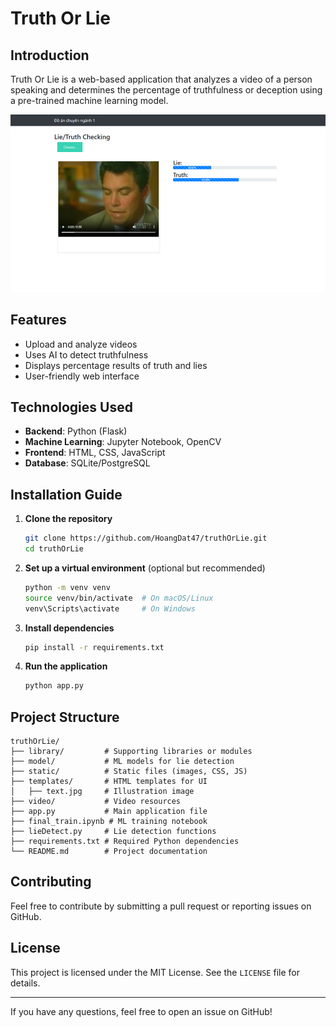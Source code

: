 # Truth Or Lie

## Introduction
Truth Or Lie is a web-based application that analyzes a video of a person speaking and determines the percentage of truthfulness or deception using a pre-trained machine learning model.

![Illustration](templates/review.png)

## Features
- Upload and analyze videos
- Uses AI to detect truthfulness
- Displays percentage results of truth and lies
- User-friendly web interface

## Technologies Used
- **Backend**: Python (Flask)
- **Machine Learning**: Jupyter Notebook, OpenCV
- **Frontend**: HTML, CSS, JavaScript
- **Database**: SQLite/PostgreSQL

## Installation Guide
1. **Clone the repository**
   ```sh
   git clone https://github.com/HoangDat47/truthOrLie.git
   cd truthOrLie
   ```
2. **Set up a virtual environment** (optional but recommended)
   ```sh
   python -m venv venv
   source venv/bin/activate  # On macOS/Linux
   venv\Scripts\activate     # On Windows
   ```
3. **Install dependencies**
   ```sh
   pip install -r requirements.txt
   ```
4. **Run the application**
   ```sh
   python app.py
   ```

## Project Structure
```
truthOrLie/
├── library/         # Supporting libraries or modules
├── model/           # ML models for lie detection
├── static/          # Static files (images, CSS, JS)
├── templates/       # HTML templates for UI
│   ├── text.jpg     # Illustration image
├── video/           # Video resources
├── app.py           # Main application file
├── final_train.ipynb # ML training notebook
├── lieDetect.py     # Lie detection functions
├── requirements.txt # Required Python dependencies
└── README.md        # Project documentation
```

## Contributing
Feel free to contribute by submitting a pull request or reporting issues on GitHub.

## License
This project is licensed under the MIT License. See the `LICENSE` file for details.

---
If you have any questions, feel free to open an issue on GitHub!

